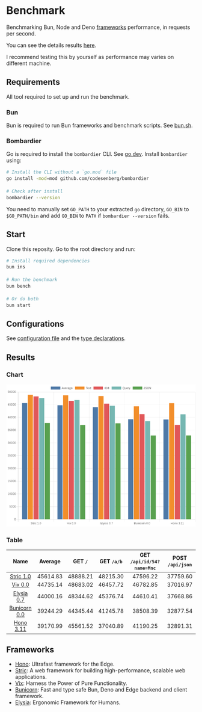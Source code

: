 # Benchmark
Benchmarking Bun, Node and Deno [frameworks](/src) performance, in requests per second.

You can see the details results [here](/results/index.md). 

I recommend testing this by yourself as performance may varies on different machine.

## Requirements
All tool required to set up and run the benchmark.

### Bun
Bun is required to run Bun frameworks and benchmark scripts. See [bun.sh](https://bun.sh).

### Bombardier
Go is required to install the `bombardier` CLI. See [go.dev](https://go.dev).
Install `bombardier` using:
```bash
# Install the CLI without a `go.mod` file
go install -mod=mod github.com/codesenberg/bombardier

# Check after install
bombardier --version
```
You need to manually set `GO_PATH` to your extracted `go` directory, `GO_BIN` to `$GO_PATH/bin` and add `GO_BIN` to `PATH` if `bombardier --version` fails.

## Start
Clone this reposity. Go to the root directory and run:
```bash
# Install required dependencies
bun ins

# Run the benchmark
bun bench

# Or do both
bun start
```

## Configurations
See [configuration file](/config.ts) and the [type declarations](/lib/types.ts). 

## Results

### Chart
![Chart](/results/chart.png)

### Table 


| Name | Average | GET `/` | GET `/a/b` | GET `/api/id/54?name=Mnc` | POST `/api/json` |
|  :---: | :---: | :---: | :---: | :---: | :---: |
| [Stric 1.0](/results/main/Stric) | 45614.83 | 48888.21 | 48215.30 | 47596.22 | 37759.60 |
| [Vix 0.0](/results/main/Vix) | 44735.14 | 48683.02 | 46457.72 | 46782.85 | 37016.97 |
| [Elysia 0.7](/results/main/Elysia) | 44000.16 | 48344.62 | 45376.74 | 44610.41 | 37668.86 |
| [Bunicorn 0.0](/results/main/Bunicorn) | 39244.29 | 44345.44 | 41245.78 | 38508.39 | 32877.54 |
| [Hono 3.11](/results/main/Hono) | 39170.99 | 45561.52 | 37040.89 | 41190.25 | 32891.31 |
## Frameworks
- [Hono](https://hono.dev): Ultrafast framework for the Edge.
- [Stric](https://stricjs.netlify.app): A web framework for building high-performance, scalable web applications.
- [Vix](https://vixeny.dev): Harness the Power of Pure Functionality.
- [Bunicorn](https://bunicorn.js.org): Fast and type safe Bun, Deno and Edge backend and client framework.
- [Elysia](https://elysiajs.com): Ergonomic Framework for Humans.
